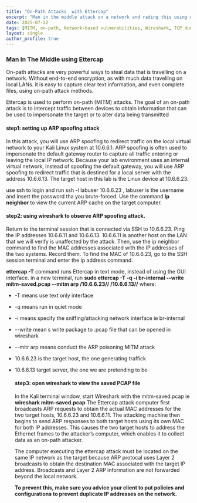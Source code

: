 ```yaml
---
title: "On-Path Attacks  with Ettercap"
excerpt: "Man in the middle attack on a network and rading this using wireshack"
date: 2025-07-22
tags: [MITM, on-path, Network-based vulnerabilities, Wireshark, TCP dump]
layout: single
author_profile: true
---
```

### Man In The Middle using Ettercap
On-path attacks are very powerful ways to steal data that is travelling on a network. Without end-to-end encryption,
as with much data travelling on local LANs.
it is easy to capture clear text information, and even complete files, using on-path attack methods.

Ettercap is used to perform on-path (MITM) attacks. The goal of an on-path attack is to intercept traffic 
between devices to obtain information that can be used to impersonate the target or to alter data being transmitted

#### step1: setting up ARP spoofing attack
In this attack, you will use ARP spoofing to redirect traffic on the local virtual network to your Kali Linux system at 
10.6.6.1. ARP spoofing is often used to impersonate the default gateway router to capture all traffic entering or leaving
the local IP network. Because your lab environment uses an internal virtual network, instead of spoofing the default gateway, 
you will use ARP spoofing to redirect traffic that is destined for a local server with the address 10.6.6.13.
The target host in this lab is the Linux device at 10.6.6.23. 

use ssh to login and run ssh -l labuser 10.6.6.23 , labuser is the username and insert the password tha you brute-forced.
Use the command **ip neighbor** to view the current ARP cache on the target computer.

#### step2: using wireshark to observe ARP spoofing attack.
Return to the terminal session that is connected via SSH to 10.6.6.23. Ping the IP addresses 10.6.6.11 and 10.6.6.13. 10.6.6.11 is
another host on the LAN that we will verify is unaffected by the attack. Then, use the ip neighbor command to find the MAC 
addresses associated with the IP addresses of the two systems. Record them.
To find the MAC of 10.6.6.23, go to the SSH session terminal and enter the ip address command.

**ettercap -T** command runs Ettercap in text mode, instead of using the GUI interface. 
in a new terminal, run **sudo ettercap -T -q -i br-internal --write mitm-saved.pcap --mitm arp /10.6.6.23// /10.6.6.13//**
where:
- -T means use text only interface
- -q means run in quiet mode
- -i means specify the sniffing/attacking network interface ie br-internal
- --write mean s write package to .pcap file that can be opened in wireshark
- --mitr arp means conduct the ARP poisoning MITM attack
- 10.6.6.23 is the target host, the one generating traffick
- 10.6.6.13 target server, the one we are pretending to be

  #### step3: open wireshark to view the saved PCAP file
  In the Kali terminal window, start Wireshark with the mitm-saved.pcap ie **wireshark mitm-saved.pcap**
  The Ettercap attack computer first broadcasts ARP requests to obtain the actual MAC addresses for the two target hosts,
  10.6.6.23 and 10.6.6.11. The attacking machine then begins to send ARP responses to both target hosts using its own MAC
   for both IP addresses. This causes the two target hosts to address the Ethernet frames to the attacker’s computer,
   which enables it to collect data as an on-path attacker.

  The computer executing the ettercap attack must be located on the same IP network as the target because ARP protocal
  uses Layer 2 broadcasts to obtain the destination MAC associated with the target IP address. Broadcasts and
  Layer 2 ARP information are not forwarded beyond the local network.

  **To prevent this, make sure you advice your client to put policies and configurations to prevent duplicate
  IP addresses on the network.**

  
  
  
  





